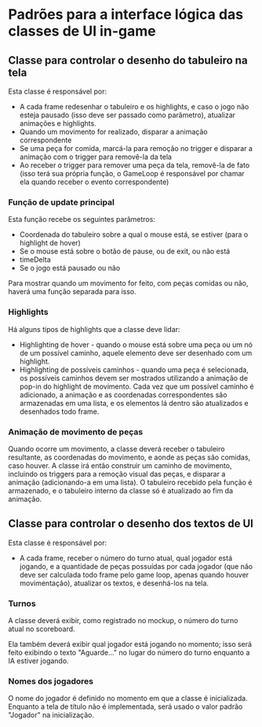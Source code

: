 # Padrões para a interface lógica das classes de UI in-game

## Classe para controlar o desenho do tabuleiro na tela

Esta classe é responsável por:

- A cada frame redesenhar o tabuleiro e os highlights, e caso o jogo não esteja pausado (isso deve ser passado como parâmetro), atualizar animações e highlights.
- Quando um movimento for realizado, disparar a animação correspondente
- Se uma peça for comida, marcá-la para remoção no trigger e disparar a animação com o trigger para removê-la da tela
- Ao receber o trigger para remover uma peça da tela, removê-la de fato (isso terá sua própria função, o GameLoop é responsável por chamar ela quando receber o evento correspondente)

### Função de update principal
Esta função recebe os seguintes parâmetros:
- Coordenada do tabuleiro sobre a qual o mouse está, se estiver (para o highlight de hover)
- Se o mouse está sobre o botão de pause, ou de exit, ou não está
- timeDelta
- Se o jogo está pausado ou não

Para mostrar quando um movimento for feito, com peças comidas ou não, haverá uma função separada para isso.

### Highlights
Há alguns tipos de highlights que a classe deve lidar:
- Highlighting de hover - quando o mouse está sobre uma peça ou um nó de um possível caminho, aquele elemento deve ser desenhado com um highlight.
- Highlighting de possíveis caminhos - quando uma peça é selecionada, os possíveis caminhos devem ser mostrados utilizando a animação de pop-in do highlight de movimento. Cada vez que um possível caminho é adicionado, a animação e as coordenadas correspondentes são armazenadas em uma lista, e os elementos lá dentro são atualizados e desenhados todo frame.

### Animação de movimento de peças
Quando ocorre um movimento, a classe deverá receber o tabuleiro resultante, as coordenadas do movimento, e aonde as peças são comidas, caso houver. A classe irá então construir um caminho de movimento, incluindo os triggers para a remoção visual das peças, e disparar a animação (adicionando-a em uma lista). O tabuleiro recebido pela função é armazenado, e o tabuleiro interno da classe só é atualizado ao fim da animação.

## Classe para controlar o desenho dos textos de UI

Esta classe é responsável por:

- A cada frame, receber o número do turno atual, qual jogador está jogando, e a quantidade de peças possuídas por cada jogador (que não deve ser calculada todo frame pelo game loop, apenas quando houver movimentação), atualizar os textos, e desenhá-los na tela.

### Turnos
A classe deverá exibir, como registrado no mockup, o número do turno atual no scoreboard.

Ela também deverá exibir qual jogador está jogando no momento; isso será feito exibindo o texto "Aguarde..." no lugar do número do turno enquanto a IA estiver jogando.

### Nomes dos jogadores
O nome do jogador é definido no momento em que a classe é inicializada. Enquanto a tela de título não é implementada, será usado o valor padrão "Jogador" na inicialização.
